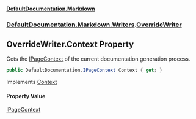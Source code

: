 #### [DefaultDocumentation\.Markdown](../../../../index.md 'index')
### [DefaultDocumentation\.Markdown\.Writers](../../../../index.md#DefaultDocumentation.Markdown.Writers 'DefaultDocumentation\.Markdown\.Writers').[OverrideWriter](index.md 'DefaultDocumentation\.Markdown\.Writers\.OverrideWriter')

## OverrideWriter\.Context Property

Gets the [IPageContext](https://github.com/Doraku/DefaultDocumentation/blob/master/documentation/api/DefaultDocumentation/IPageContext/index.md 'DefaultDocumentation\.IPageContext') of the current documentation generation process\.

```csharp
public DefaultDocumentation.IPageContext Context { get; }
```

Implements [Context](https://github.com/Doraku/DefaultDocumentation/blob/master/documentation/api/DefaultDocumentation/Api/IWriter/Context.md 'DefaultDocumentation\.Api\.IWriter\.Context')

#### Property Value
[IPageContext](https://github.com/Doraku/DefaultDocumentation/blob/master/documentation/api/DefaultDocumentation/IPageContext/index.md 'DefaultDocumentation\.IPageContext')
